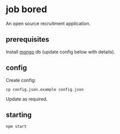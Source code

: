 job bored
=========

An open source recruitment application.

## prerequisites

Install [mongo](https://www.mongodb.org/) db (update config below with details).

## config

Create config:

    cp config.json.example config.json

Update as required.

## starting

    npm start
